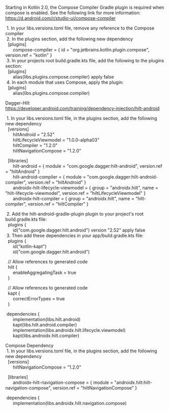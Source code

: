 
Starting in Kotlin 2.0, the Compose Compiler Gradle plugin is required
when compose is enabled. See the following link for more information:<br>
https://d.android.com/r/studio-ui/compose-compiler<br>

&nbsp;1.  In your libs.versions.toml file, remove any reference to the Compose compiler<br>
&nbsp;2.  In the plugins section, add the following new dependency<br>
&nbsp;&nbsp;[plugins]<br>
&nbsp;&nbsp;&nbsp;&nbsp;&nbsp;&nbsp;compose-compiler = { id = "org.jetbrains.kotlin.plugin.compose", version.ref = "kotlin" }<br>
&nbsp;3.  In your projects root build.gradle.kts file, add the following to the plugins section:<br>
&nbsp;&nbsp;[plugins]<br>
&nbsp;&nbsp;&nbsp;&nbsp;&nbsp;&nbsp;alias(libs.plugins.compose.compiler) apply false<br>
&nbsp;4.  In each module that uses Compose, apply the plugin:<br>
&nbsp;&nbsp;[plugins]<br>
&nbsp;&nbsp;&nbsp;&nbsp;&nbsp;&nbsp;alias(libs.plugins.compose.compiler)<br>

Dagger-Hilt<br>
https://developer.android.com/training/dependency-injection/hilt-android<br>

&nbsp;1.  In your libs.versions.toml file, in the plugins section, add the following new dependency<br>
&nbsp;&nbsp;[versions]<br>
&nbsp;&nbsp;&nbsp;&nbsp;&nbsp;&nbsp;hiltAndroid = "2.52"<br>
&nbsp;&nbsp;&nbsp;&nbsp;&nbsp;&nbsp;hiltLifecycleViewmodel = "1.0.0-alpha03"<br>
&nbsp;&nbsp;&nbsp;&nbsp;&nbsp;&nbsp;hiltCompiler = "1.2.0"<br>
&nbsp;&nbsp;&nbsp;&nbsp;&nbsp;&nbsp;hiltNavigationCompose = "1.2.0"<br>

&nbsp;&nbsp;[libraries]<br>
&nbsp;&nbsp;&nbsp;&nbsp;&nbsp;&nbsp;hilt-android = { module = "com.google.dagger:hilt-android", version.ref = "hiltAndroid" }<br>
&nbsp;&nbsp;&nbsp;&nbsp;&nbsp;&nbsp;hilt-android-compiler = { module = "com.google.dagger:hilt-android-compiler", version.ref = "hiltAndroid" }<br>
&nbsp;&nbsp;&nbsp;&nbsp;&nbsp;&nbsp;androidx-hilt-lifecycle-viewmodel = { group = "androidx.hilt", name = "hilt-lifecycle-viewmodel", version.ref = "hiltLifecycleViewmodel" }<br>
&nbsp;&nbsp;&nbsp;&nbsp;&nbsp;&nbsp;androidx-hilt-compiler = { group = "androidx.hilt", name = "hilt-compiler", version.ref = "hiltCompiler" }<br>

&nbsp;2.  Add the hilt-android-gradle-plugin plugin to your project's root build.gradle.kts file:<br>
&nbsp;&nbsp;plugins {<br>
&nbsp;&nbsp;&nbsp;&nbsp;&nbsp;&nbsp;id("com.google.dagger.hilt.android") version "2.52" apply false<br>
&nbsp;3.  Then add these dependencies in your app/build.gradle.kts file:<br>
&nbsp;&nbsp;plugins {<br>
&nbsp;&nbsp;&nbsp;&nbsp;&nbsp;&nbsp;id("kotlin-kapt")<br>
&nbsp;&nbsp;&nbsp;&nbsp;&nbsp;&nbsp;id("com.google.dagger.hilt.android")<br>

&nbsp;&nbsp;// Allow references to generated code<br>
&nbsp;&nbsp;hilt  {<br>
&nbsp;&nbsp;&nbsp;&nbsp;&nbsp;&nbsp;enableAggregatingTask = true<br>
&nbsp;&nbsp;}<br>

&nbsp;&nbsp;// Allow references to generated code<br>
&nbsp;&nbsp;kapt  {<br>
&nbsp;&nbsp;&nbsp;&nbsp;&nbsp;&nbsp;correctErrorTypes = true<br>
&nbsp;&nbsp;}<br>

&nbsp;dependencies {<br>
&nbsp;&nbsp;&nbsp;&nbsp;&nbsp;&nbsp;implementation(libs.hilt.android)<br>
&nbsp;&nbsp;&nbsp;&nbsp;&nbsp;&nbsp;kapt(libs.hilt.android.compiler)<br>
&nbsp;&nbsp;&nbsp;&nbsp;&nbsp;&nbsp;implementation(libs.androidx.hilt.lifecycle.viewmodel)<br>
&nbsp;&nbsp;&nbsp;&nbsp;&nbsp;&nbsp;kapt(libs.androidx.hilt.compiler)<br>

Compose Dependency<br>
&nbsp;1.  In your libs.versions.toml file, in the plugins section, add the following new dependency<br>
&nbsp;&nbsp;[versions]<br>
&nbsp;&nbsp;&nbsp;&nbsp;&nbsp;&nbsp;hiltNavigationCompose = "1.2.0"<br>

&nbsp;&nbsp;[libraries]<br>
&nbsp;&nbsp;&nbsp;&nbsp;&nbsp;&nbsp;androidx-hilt-navigation-compose = { module = "androidx.hilt:hilt-navigation-compose", version.ref = "hiltNavigationCompose" }<br>

&nbsp;dependencies {<br>
&nbsp;&nbsp;&nbsp;&nbsp;&nbsp;&nbsp;implementation(libs.androidx.hilt.navigation.compose)<br>
